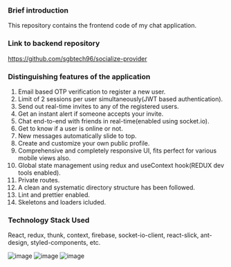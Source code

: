 ### Brief introduction

This repository contains the frontend code of my chat application.

### Link to backend repository
https://github.com/sgbtech96/socialize-provider

### Distinguishing features of the application
1) Email based OTP verification to register a new user.
2) Limit of 2 sessions per user simultaneously(JWT based authentication).
3) Send out real-time invites to any of the registered users.
4) Get an instant alert if someone accepts your invite.
5) Chat end-to-end with friends in real-time(enabled using socket.io).
6) Get to know if a user is online or not.
7) New messages automatically slide to top.
8) Create and customize your own public profile.
9) Comprehensive and completely responsive UI, fits perfect for various mobile views also.
10) Global state management using redux and useContext hook(REDUX dev tools enabled).
11) Private routes.
12) A clean and systematic directory structure has been followed.
13) Lint and prettier enabled.
14) Skeletons and loaders icluded.

### Technology Stack Used
React, redux, thunk, context, firebase, socket-io-client, react-slick, ant-design, styled-components, etc.

![image](https://user-images.githubusercontent.com/43717462/110250756-21e53b80-7fa3-11eb-8b9d-33be4947726f.png)
![image](https://user-images.githubusercontent.com/43717462/110250763-2e699400-7fa3-11eb-9504-86f107a27567.png)
![image](https://user-images.githubusercontent.com/43717462/110250777-375a6580-7fa3-11eb-8f96-f7065d485d32.png)
